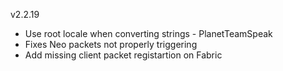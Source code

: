 v2.2.19

- Use root locale when converting strings - PlanetTeamSpeak
- Fixes Neo packets not properly triggering
- Add missing client packet registartion on Fabric